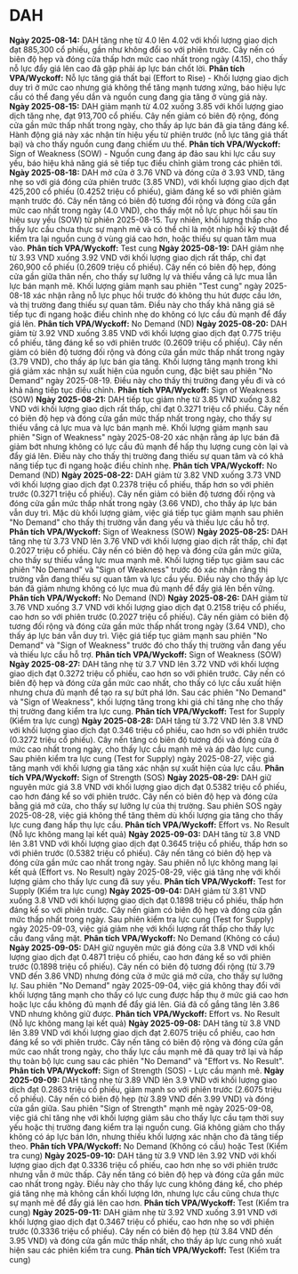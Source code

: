 # DAH

**Ngày 2025-08-14:** DAH tăng nhẹ từ 4.0 lên 4.02 với khối lượng giao dịch đạt 885,300 cổ phiếu, gần như không đổi so với phiên trước. Cây nến có biên độ hẹp và đóng cửa thấp hơn mức cao nhất trong ngày (4.15), cho thấy nỗ lực đẩy giá lên cao đã gặp phải áp lực bán chốt lời. **Phân tích VPA/Wyckoff:** Nỗ lực tăng giá thất bại (Effort to Rise) - Khối lượng giao dịch duy trì ở mức cao nhưng giá không thể tăng mạnh tương xứng, báo hiệu lực cầu có thể đang yếu dần và nguồn cung đang gia tăng ở vùng giá này.
**Ngày 2025-08-15:** DAH giảm mạnh từ 4.02 xuống 3.85 với khối lượng giao dịch tăng nhẹ, đạt 913,700 cổ phiếu. Cây nến giảm có biên độ rộng, đóng cửa gần mức thấp nhất trong ngày, cho thấy áp lực bán đã gia tăng đáng kể. Hành động giá này xác nhận tín hiệu yếu từ phiên trước (nỗ lực tăng giá thất bại) và cho thấy nguồn cung đang chiếm ưu thế. **Phân tích VPA/Wyckoff:** Sign of Weakness (SOW) - Nguồn cung đang áp đảo sau khi lực cầu suy yếu, báo hiệu khả năng giá sẽ tiếp tục điều chỉnh giảm trong các phiên tới.
**Ngày 2025-08-18:** DAH mở cửa ở 3.76 VND và đóng cửa ở 3.93 VND, tăng nhẹ so với giá đóng cửa phiên trước (3.85 VND), với khối lượng giao dịch đạt 425,200 cổ phiếu (0.4252 triệu cổ phiếu), giảm đáng kể so với phiên giảm mạnh trước đó. Cây nến tăng có biên độ tương đối rộng và đóng cửa gần mức cao nhất trong ngày (4.0 VND), cho thấy một nỗ lực phục hồi sau tín hiệu suy yếu (SOW) từ phiên 2025-08-15. Tuy nhiên, khối lượng thấp cho thấy lực cầu chưa thực sự mạnh mẽ và có thể chỉ là một nhịp hồi kỹ thuật để kiểm tra lại nguồn cung ở vùng giá cao hơn, hoặc thiếu sự quan tâm mua vào. **Phân tích VPA/Wyckoff:** Test cung
**Ngày 2025-08-19:** DAH giảm nhẹ từ 3.93 VND xuống 3.92 VND với khối lượng giao dịch rất thấp, chỉ đạt 260,900 cổ phiếu (0.2609 triệu cổ phiếu). Cây nến có biên độ hẹp, đóng cửa gần giữa thân nến, cho thấy sự lưỡng lự và thiếu vắng cả lực mua lẫn lực bán mạnh mẽ. Khối lượng giảm mạnh sau phiên "Test cung" ngày 2025-08-18 xác nhận rằng nỗ lực phục hồi trước đó không thu hút được cầu lớn, và thị trường đang thiếu sự quan tâm. Điều này cho thấy khả năng giá sẽ tiếp tục đi ngang hoặc điều chỉnh nhẹ do không có lực cầu đủ mạnh để đẩy giá lên. **Phân tích VPA/Wyckoff:** No Demand (ND)
**Ngày 2025-08-20:** DAH giảm từ 3.92 VND xuống 3.85 VND với khối lượng giao dịch đạt 0.775 triệu cổ phiếu, tăng đáng kể so với phiên trước (0.2609 triệu cổ phiếu). Cây nến giảm có biên độ tương đối rộng và đóng cửa gần mức thấp nhất trong ngày (3.79 VND), cho thấy áp lực bán gia tăng. Khối lượng tăng mạnh trong khi giá giảm xác nhận sự xuất hiện của nguồn cung, đặc biệt sau phiên "No Demand" ngày 2025-08-19. Điều này cho thấy thị trường đang yếu đi và có khả năng tiếp tục điều chỉnh. **Phân tích VPA/Wyckoff:** Sign of Weakness (SOW)
**Ngày 2025-08-21:** DAH tiếp tục giảm nhẹ từ 3.85 VND xuống 3.82 VND với khối lượng giao dịch rất thấp, chỉ đạt 0.3271 triệu cổ phiếu. Cây nến có biên độ hẹp và đóng cửa gần mức thấp nhất trong ngày, cho thấy sự thiếu vắng cả lực mua và lực bán mạnh mẽ. Khối lượng giảm mạnh sau phiên "Sign of Weakness" ngày 2025-08-20 xác nhận rằng áp lực bán đã giảm bớt nhưng không có lực cầu đủ mạnh để hấp thụ lượng cung còn lại và đẩy giá lên. Điều này cho thấy thị trường đang thiếu sự quan tâm và có khả năng tiếp tục đi ngang hoặc điều chỉnh nhẹ. **Phân tích VPA/Wyckoff:** No Demand (ND)
**Ngày 2025-08-22:** DAH giảm từ 3.82 VND xuống 3.73 VND với khối lượng giao dịch đạt 0.2378 triệu cổ phiếu, thấp hơn so với phiên trước (0.3271 triệu cổ phiếu). Cây nến giảm có biên độ tương đối rộng và đóng cửa gần mức thấp nhất trong ngày (3.66 VND), cho thấy áp lực bán vẫn duy trì. Mặc dù khối lượng giảm, việc giá tiếp tục giảm mạnh sau phiên "No Demand" cho thấy thị trường vẫn đang yếu và thiếu lực cầu hỗ trợ. **Phân tích VPA/Wyckoff:** Sign of Weakness (SOW)
**Ngày 2025-08-25:** DAH tăng nhẹ từ 3.73 VND lên 3.76 VND với khối lượng giao dịch rất thấp, chỉ đạt 0.2027 triệu cổ phiếu. Cây nến có biên độ hẹp và đóng cửa gần mức giữa, cho thấy sự thiếu vắng lực mua mạnh mẽ. Khối lượng tiếp tục giảm sau các phiên "No Demand" và "Sign of Weakness" trước đó xác nhận rằng thị trường vẫn đang thiếu sự quan tâm và lực cầu yếu. Điều này cho thấy áp lực bán đã giảm nhưng không có lực mua đủ mạnh để đẩy giá lên bền vững. **Phân tích VPA/Wyckoff:** No Demand (ND)
**Ngày 2025-08-26:** DAH giảm từ 3.76 VND xuống 3.7 VND với khối lượng giao dịch đạt 0.2158 triệu cổ phiếu, cao hơn so với phiên trước (0.2027 triệu cổ phiếu). Cây nến giảm có biên độ tương đối rộng và đóng cửa gần mức thấp nhất trong ngày (3.64 VND), cho thấy áp lực bán vẫn duy trì. Việc giá tiếp tục giảm mạnh sau phiên "No Demand" và "Sign of Weakness" trước đó cho thấy thị trường vẫn đang yếu và thiếu lực cầu hỗ trợ. **Phân tích VPA/Wyckoff:** Sign of Weakness (SOW)
**Ngày 2025-08-27:** DAH tăng nhẹ từ 3.7 VND lên 3.72 VND với khối lượng giao dịch đạt 0.3272 triệu cổ phiếu, cao hơn so với phiên trước. Cây nến có biên độ hẹp và đóng cửa gần mức cao nhất, cho thấy có lực cầu xuất hiện nhưng chưa đủ mạnh để tạo ra sự bứt phá lớn. Sau các phiên "No Demand" và "Sign of Weakness", khối lượng tăng trong khi giá chỉ tăng nhẹ cho thấy thị trường đang kiểm tra lực cung. **Phân tích VPA/Wyckoff:** Test for Supply (Kiểm tra lực cung)
**Ngày 2025-08-28:** DAH tăng từ 3.72 VND lên 3.8 VND với khối lượng giao dịch đạt 0.346 triệu cổ phiếu, cao hơn so với phiên trước (0.3272 triệu cổ phiếu). Cây nến tăng có biên độ tương đối và đóng cửa ở mức cao nhất trong ngày, cho thấy lực cầu mạnh mẽ và áp đảo lực cung. Sau phiên kiểm tra lực cung (Test for Supply) ngày 2025-08-27, việc giá tăng mạnh với khối lượng gia tăng xác nhận sự xuất hiện của lực cầu. **Phân tích VPA/Wyckoff:** Sign of Strength (SOS)
**Ngày 2025-08-29:** DAH giữ nguyên mức giá 3.8 VND với khối lượng giao dịch đạt 0.5382 triệu cổ phiếu, cao hơn đáng kể so với phiên trước. Cây nến có biên độ hẹp và đóng cửa bằng giá mở cửa, cho thấy sự lưỡng lự của thị trường. Sau phiên SOS ngày 2025-08-28, việc giá không thể tăng thêm dù khối lượng gia tăng cho thấy lực cung đang hấp thụ lực cầu. **Phân tích VPA/Wyckoff:** Effort vs. No Result (Nỗ lực không mang lại kết quả)
**Ngày 2025-09-03:** DAH tăng từ 3.8 VND lên 3.81 VND với khối lượng giao dịch đạt 0.3645 triệu cổ phiếu, thấp hơn so với phiên trước (0.5382 triệu cổ phiếu). Cây nến tăng có biên độ hẹp và đóng cửa gần mức cao nhất trong ngày. Sau phiên nỗ lực không mang lại kết quả (Effort vs. No Result) ngày 2025-08-29, việc giá tăng nhẹ với khối lượng giảm cho thấy lực cung đã suy yếu. **Phân tích VPA/Wyckoff:** Test for Supply (Kiểm tra lực cung)
**Ngày 2025-09-04:** DAH giảm từ 3.81 VND xuống 3.8 VND với khối lượng giao dịch đạt 0.1898 triệu cổ phiếu, thấp hơn đáng kể so với phiên trước. Cây nến giảm có biên độ hẹp và đóng cửa gần mức thấp nhất trong ngày. Sau phiên kiểm tra lực cung (Test for Supply) ngày 2025-09-03, việc giá giảm nhẹ với khối lượng rất thấp cho thấy lực cầu đang vắng mặt. **Phân tích VPA/Wyckoff:** No Demand (Không có cầu)
**Ngày 2025-09-05:** DAH giữ nguyên mức giá đóng cửa 3.8 VND với khối lượng giao dịch đạt 0.4871 triệu cổ phiếu, cao hơn đáng kể so với phiên trước (0.1898 triệu cổ phiếu). Cây nến có biên độ tương đối rộng (từ 3.79 VND đến 3.86 VND) nhưng đóng cửa ở mức giá mở cửa, cho thấy sự lưỡng lự. Sau phiên "No Demand" ngày 2025-09-04, việc giá không thay đổi với khối lượng tăng mạnh cho thấy có lực cung được hấp thụ ở mức giá cao hơn hoặc lực cầu không đủ mạnh để đẩy giá lên. Giá đã cố gắng tăng lên 3.86 VND nhưng không giữ được. **Phân tích VPA/Wyckoff:** Effort vs. No Result (Nỗ lực không mang lại kết quả)
**Ngày 2025-09-08:** DAH tăng từ 3.8 VND lên 3.89 VND với khối lượng giao dịch đạt 2.6075 triệu cổ phiếu, cao hơn đáng kể so với phiên trước. Cây nến tăng có biên độ rộng và đóng cửa gần mức cao nhất trong ngày, cho thấy lực cầu mạnh mẽ đã quay trở lại và hấp thụ toàn bộ lực cung sau các phiên "No Demand" và "Effort vs. No Result". **Phân tích VPA/Wyckoff:** Sign of Strength (SOS) - Lực cầu mạnh mẽ.
**Ngày 2025-09-09:** DAH tăng nhẹ từ 3.89 VND lên 3.9 VND với khối lượng giao dịch đạt 0.2863 triệu cổ phiếu, giảm mạnh so với phiên trước (2.6075 triệu cổ phiếu). Cây nến có biên độ hẹp (từ 3.89 VND đến 3.99 VND) và đóng cửa gần giữa. Sau phiên "Sign of Strength" mạnh mẽ ngày 2025-09-08, việc giá chỉ tăng nhẹ với khối lượng giảm sâu cho thấy lực cầu tạm thời suy yếu hoặc thị trường đang kiểm tra lại nguồn cung. Giá không giảm cho thấy không có áp lực bán lớn, nhưng thiếu khối lượng xác nhận cho đà tăng tiếp theo. **Phân tích VPA/Wyckoff:** No Demand (Không có cầu) hoặc Test (Kiểm tra cung)
**Ngày 2025-09-10:** DAH tăng từ 3.9 VND lên 3.92 VND với khối lượng giao dịch đạt 0.3336 triệu cổ phiếu, cao hơn nhẹ so với phiên trước nhưng vẫn ở mức thấp. Cây nến tăng có biên độ hẹp và đóng cửa gần mức cao nhất trong ngày. Điều này cho thấy lực cung không đáng kể, cho phép giá tăng nhẹ mà không cần khối lượng lớn, nhưng lực cầu cũng chưa thực sự mạnh mẽ để đẩy giá lên cao hơn. **Phân tích VPA/Wyckoff:** Test (Kiểm tra cung)
**Ngày 2025-09-11:** DAH giảm nhẹ từ 3.92 VND xuống 3.91 VND với khối lượng giao dịch đạt 0.3467 triệu cổ phiếu, cao hơn nhẹ so với phiên trước (0.3336 triệu cổ phiếu). Cây nến có biên độ hẹp (từ 3.84 VND đến 3.95 VND) và đóng cửa gần mức thấp nhất, cho thấy áp lực cung nhỏ xuất hiện sau các phiên kiểm tra cung. **Phân tích VPA/Wyckoff:** Test (Kiểm tra cung)
